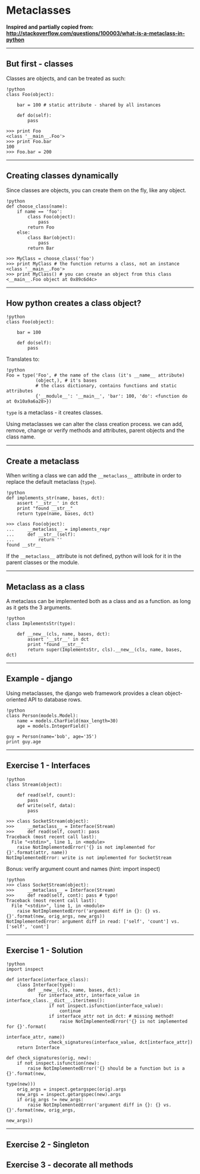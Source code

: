# Metaclasses

**Inspired and partially copied from: 
http://stackoverflow.com/questions/100003/what-is-a-metaclass-in-python**

---

## But first - classes

Classes are objects, and can be treated as such:

	!python
	class Foo(object):
	
		bar = 100 # static attribute - shared by all instances
	
		def do(self):
			pass

	>>> print Foo
    <class '__main__.Foo'>		
	>>> print Foo.bar
	100
	>>> Foo.bar = 200
	
---

## Creating classes dynamically

Since classes are objects, you can create them on the fly, like any object.

	!python
	def choose_class(name):
		if name == 'foo':
			class Foo(object):
				pass
			return Foo
		else:
			class Bar(object):
				pass
			return Bar
		
	>>> MyClass = choose_class('foo') 
	>>> print MyClass # the function returns a class, not an instance
	<class '__main__.Foo'>
	>>> print MyClass() # you can create an object from this class
	<__main__.Foo object at 0x89c6d4c>
	
---

## How python creates a class object?

	!python
	class Foo(object):
	
		bar = 100
		
		def do(self):
			pass

Translates to:

	!python
	Foo = type('Foo', # the name of the class (it's __name__ attribute)
		       (object,), # it's bases
			   # the class dictionary, contains functions and static attributes
			   {'__module__': '__main__', 'bar': 100, 'do': <function do at 0x10a9a6a28>})


`type` is a metaclass - it creates classes.

Using metaclasses we can alter the class creation process. we can add, remove, change or verify methods and attributes, parent objects and the class name.

---

## Create a metaclass

When writing a class we can add the `__metaclass__` attribute in order to replace the default metaclass (`type`).

	!python
	def implements_str(name, bases, dct):
		assert '__str__' in dct
		print "found __str__"
		return type(name, bases, dct)
	
	>>> class Foo(object):
	...     __metaclass__ = implements_repr
	...     def __str__(self): 
    ...         return ''
	found __str__

If the `__metaclass__` attribute is not defined, python will look for it in the parent classes or the module.

---

## Metaclass as a class

A metaclass can be implemented both as a class and as a function. as long as it gets the 3 arguments.

	!python
	class ImplementsStr(type):
	
		def __new__(cls, name, bases, dct):
			assert '__str__' in dct
			print "found __str__"
			return super(ImplementsStr, cls).__new__(cls, name, bases, dct)
---

## Example - django

Using metaclasses, the django web framework provides a clean object-oriented API to database rows.

	!python
	class Person(models.Model):
		name = models.CharField(max_length=30)
		age = models.IntegerField()

	guy = Person(name='bob', age='35')
	print guy.age

---

## Exercise 1 - Interfaces

	!python
	class Stream(object):

	    def read(self, count):
			pass		
		def write(self, data):
			pass

	>>> class SocketStream(object):
	>>>	    __metaclass__ = Interface(Stream)
	>>>     def read(self, count): pass
	Traceback (most recent call last):
	  File "<stdin>", line 1, in <module>
        raise NotImplementedError('{} is not implemented for {}'.format(attr, name))
	NotImplementedError: write is not implemented for SocketStream
	
Bonus: verify argument count and names (hint: import inspect)
	
	!python
	>>> class SocketStream(object):
	>>>	    __metaclass__ = Interface(Stream)
	>>>     def read(self, cont): pass # typo!
	Traceback (most recent call last):
	  File "<stdin>", line 1, in <module>
        raise NotImplementedError('argument diff in {}: {} vs. {}'.format(new, orig_args, new_args))
	NotImplementedError: argument diff in read: ['self', 'count'] vs. ['self', 'cont']
	
---

## Exercise 1 - Solution

	!python
	import inspect

	def interface(interface_class):
		class Interface(type):
			def __new__(cls, name, bases, dct):
				for interface_attr, interface_value in interface_class.__dict__.iteritems():
					if not inspect.isfunction(interface_value):
						continue
					if interface_attr not in dct: # missing method!
						raise NotImplementedError('{} is not implemented for {}'.format(
						                                          interface_attr, name))
					check_signatures(interface_value, dct[interface_attr])
		return Interface
	
	def check_signatures(orig, new):
		if not inspect.isfunction(new):
			raise NotImplementedError('{} should be a function but is a {}'.format(new, 
		                                                                           type(new)))
		orig_args = inspect.getargspec(orig).args
		new_args = inspect.getargspec(new).args
		if orig_args != new_args:
			raise NotImplementedError('argument diff in {}: {} vs. {}'.format(new, orig_args, 
			                                                                  new_args))
			
---

## Exercise 2 - Singleton

## Exercise 3 - decorate all methods
